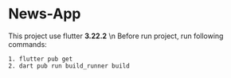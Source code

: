 # News-App
This project use flutter **3.22.2** \n
Before run project, run following commands:

```
1. flutter pub get
2. dart pub run build_runner build
```
